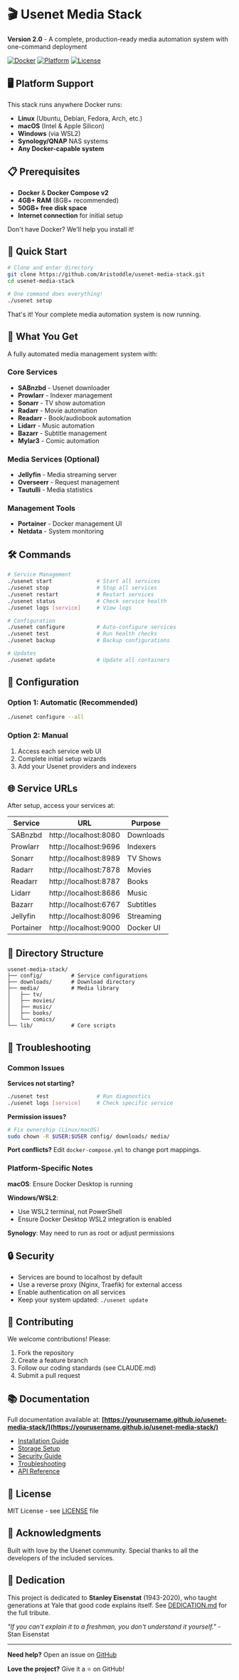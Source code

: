 # 🎬 Usenet Media Stack

**Version 2.0** - A complete, production-ready media automation system with one-command deployment

[![Docker](https://img.shields.io/badge/Docker-Ready-blue)](https://www.docker.com/)
[![Platform](https://img.shields.io/badge/Platform-Linux%20|%20macOS%20|%20WSL2-green)]()
[![License](https://img.shields.io/badge/License-MIT-yellow)](LICENSE)

## 🖥️ Platform Support

This stack runs anywhere Docker runs:
- **Linux** (Ubuntu, Debian, Fedora, Arch, etc.)
- **macOS** (Intel & Apple Silicon)
- **Windows** (via WSL2)
- **Synology/QNAP** NAS systems
- **Any Docker-capable system**

## 📋 Prerequisites

- **Docker** & **Docker Compose v2**
- **4GB+ RAM** (8GB+ recommended)
- **50GB+ free disk space**
- **Internet connection** for initial setup

Don't have Docker? We'll help you install it!

## 🚀 Quick Start

```bash
# Clone and enter directory
git clone https://github.com/Aristoddle/usenet-media-stack.git
cd usenet-media-stack

# One command does everything!
./usenet setup
```

That's it! Your complete media automation system is now running.

## 🎯 What You Get

A fully automated media management system with:

### Core Services
- **SABnzbd** - Usenet downloader
- **Prowlarr** - Indexer management
- **Sonarr** - TV show automation
- **Radarr** - Movie automation
- **Readarr** - Book/audiobook automation
- **Lidarr** - Music automation
- **Bazarr** - Subtitle management
- **Mylar3** - Comic automation

### Media Services (Optional)
- **Jellyfin** - Media streaming server
- **Overseerr** - Request management
- **Tautulli** - Media statistics

### Management Tools
- **Portainer** - Docker management UI
- **Netdata** - System monitoring

## 🛠️ Commands

```bash
# Service Management
./usenet start              # Start all services
./usenet stop               # Stop all services
./usenet restart            # Restart services
./usenet status             # Check service health
./usenet logs [service]     # View logs

# Configuration
./usenet configure          # Auto-configure services
./usenet test               # Run health checks
./usenet backup             # Backup configurations

# Updates
./usenet update             # Update all containers
```

## 🔧 Configuration

### Option 1: Automatic (Recommended)
```bash
./usenet configure --all
```

### Option 2: Manual
1. Access each service web UI
2. Complete initial setup wizards
3. Add your Usenet providers and indexers

## 🌐 Service URLs

After setup, access your services at:

| Service | URL | Purpose |
|---------|-----|---------|
| SABnzbd | http://localhost:8080 | Downloads |
| Prowlarr | http://localhost:9696 | Indexers |
| Sonarr | http://localhost:8989 | TV Shows |
| Radarr | http://localhost:7878 | Movies |
| Readarr | http://localhost:8787 | Books |
| Lidarr | http://localhost:8686 | Music |
| Bazarr | http://localhost:6767 | Subtitles |
| Jellyfin | http://localhost:8096 | Streaming |
| Portainer | http://localhost:9000 | Docker UI |

## 📁 Directory Structure

```
usenet-media-stack/
├── config/         # Service configurations
├── downloads/      # Download directory
├── media/          # Media library
│   ├── tv/
│   ├── movies/
│   ├── music/
│   ├── books/
│   └── comics/
└── lib/            # Core scripts
```

## 🚨 Troubleshooting

### Common Issues

**Services not starting?**
```bash
./usenet test               # Run diagnostics
./usenet logs [service]     # Check specific service
```

**Permission issues?**
```bash
# Fix ownership (Linux/macOS)
sudo chown -R $USER:$USER config/ downloads/ media/
```

**Port conflicts?**
Edit `docker-compose.yml` to change port mappings.

### Platform-Specific Notes

**macOS**: Ensure Docker Desktop is running

**Windows/WSL2**: 
- Use WSL2 terminal, not PowerShell
- Ensure Docker Desktop WSL2 integration is enabled

**Synology**: May need to run as root or adjust permissions

## 🔒 Security

- Services are bound to localhost by default
- Use a reverse proxy (Nginx, Traefik) for external access
- Enable authentication on all services
- Keep your system updated: `./usenet update`

## 🤝 Contributing

We welcome contributions! Please:
1. Fork the repository
2. Create a feature branch
3. Follow our coding standards (see CLAUDE.md)
4. Submit a pull request

## 📚 Documentation

Full documentation available at: **[https://yourusername.github.io/usenet-media-stack/](https://yourusername.github.io/usenet-media-stack/)**

- [Installation Guide](https://yourusername.github.io/usenet-media-stack/guide)
- [Storage Setup](https://yourusername.github.io/usenet-media-stack/storage)
- [Security Guide](https://yourusername.github.io/usenet-media-stack/security)
- [Troubleshooting](https://yourusername.github.io/usenet-media-stack/troubleshooting)
- [API Reference](https://yourusername.github.io/usenet-media-stack/api)

## 📜 License

MIT License - see [LICENSE](LICENSE) file

## 🙏 Acknowledgments

Built with love by the Usenet community. Special thanks to all the developers of the included services.

## 📖 Dedication

This project is dedicated to **Stanley Eisenstat** (1943-2020), who taught generations at Yale that good code explains itself. See [DEDICATION.md](DEDICATION.md) for the full tribute.

*"If you can't explain it to a freshman, you don't understand it yourself."* - Stan Eisenstat

---

**Need help?** Open an issue on [GitHub](https://github.com/Aristoddle/usenet-media-stack/issues)

**Love the project?** Give it a ⭐ on GitHub!